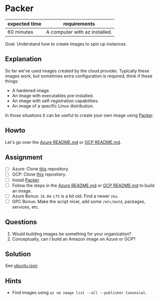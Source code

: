 # Packer

|expected time|requirements                 |
|-------------|-----------------------------|
|60 minutes   |A computer with az installed.|

Goal: Understand how to create images to spin up instances.

## Explanation

So far we've used images created by the cloud provider. Typically these images work, but sometimes extra configuration is required, think if these things:

- A hardened image.
- An image with executables pre-installed.
- An image with self-registration capabilities.
- An image of a specific Linux distribution.

In those situations it can be useful to create your own image using [Packer](https://www.packer.io/).

## Howto

Let's go over the [Azure README.md](https://github.com/robertdebock/packer-azure-arm/blob/master/README.md) or [GCP README.md](https://github.com/robertdebock/packer-gcp-centos/blob/master/README.md).

## Assignment

- [ ] Azure: Clone [this](https://github.com/robertdebock/packer-azure-arm) repository.
- [ ] GCP: Clone [this](https://github.com/robertdebock/packer-gcp-centos) repository.
- [ ] Install [Packer](https://www.packer.io/).
- [ ] Follow the steps in the [Azure README.md](https://github.com/robertdebock/packer-azure-arm/blob/master/README.md) or [GCP README.md](https://github.com/robertdebock/packer-gcp-centos/blob/master/README.m) to build an image.
- [ ] Azure Bonus: `16.04-LTS` is a bit old. Find a newer `sku`.
- [ ] GPC Bonus: Make the script nicer, add some `/etc/motd`, packages, services, etc.

## Questions

1. Would building images be something for your organization?
2. Conceptually, can I build an Amazon image on Azure or GCP?

## Solution

See [ubuntu.json](https://github.com/robertdebock/packer-azure-arm/blob/master/ubuntu.json)

## Hints

- Find images using `az vm image list --all --publisher Canonical`.
